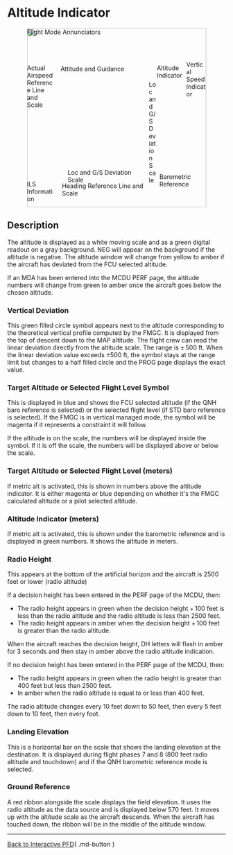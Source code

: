 <link rel="stylesheet" href="../../../../stylesheets/pfd-interactive.css">

# Altitude Indicator

<div style="position: relative; width: 413px; height: auto; margin-left: auto;  margin-right: auto;">
    <img src="/pilots-corner/assets/a32nx-briefing/pfd/pfd-small.png" style="width: 413px; height: auto;">
    <a href="/pilots-corner/a32nx-briefing/pfd/fma/">               <div class="imagemap"             style="position: absolute; left:     0%; top:     0%; width:   100%; height: 15.00%;"><span class="imagemapname">Flight Mode Annunciators</span></div></a>
    <a href="/pilots-corner/a32nx-briefing/pfd/altitude-indicator/"><div class="imagemap highlighted" style="position: absolute; left: 72.60%; top: 20.00%; width: 16.00%; height: 58.00%;"><span class="imagemapname">Altitude Indicator</span></div></a>
    <a href="/pilots-corner/a32nx-briefing/pfd/vertical-speed/">    <div class="imagemap"             style="position: absolute; left: 89.00%; top: 18.15%; width: 11.00%; height: 64.20%;"><span class="imagemapname">Vertical Speed Indicator</span></div></a>
    <a href="/pilots-corner/a32nx-briefing/pfd/baro-ref/">          <div class="imagemap"             style="position: absolute; left: 74.04%; top: 81.00%; width: 19.44%; height:   5.8%;"><span class="imagemapname">Barometric Reference</span></div></a>
    <a href="/pilots-corner/a32nx-briefing/pfd/artificial-horizon/"><div class="imagemap "            style="position: absolute; left: 18.74%; top: 20.62%; width: 48.81%; height: 56.68%;"><span class="imagemapname">Attitude and Guidance</span></div></a>
    <a href="/pilots-corner/a32nx-briefing/pfd/speedtape/">         <div class="imagemap"             style="position: absolute; left:     0%; top: 20.17%; width: 15.35%; height: 57.86%;"><span class="imagemapname">Actual Airspeed Reference Line and Scale</span></div></a>
    <a href="/pilots-corner/a32nx-briefing/pfd/heading-ref/">       <div class="imagemap"             style="position: absolute; left: 19.58%; top: 86.09%; width: 47.48%; height: 12.17%;"><span class="imagemapname">Heading Reference Line and Scale</span></div></a>
    <a href="/pilots-corner/a32nx-briefing/pfd/ils-indicator/">     <div class="imagemap"             style="position: absolute; left: 22.70%; top: 78.40%; width: 42.88%; height:  5.34%;"><span class="imagemapname">Loc and G/S Deviation Scale</span></div></a>
    <a href="/pilots-corner/a32nx-briefing/pfd/ils-indicator/">     <div class="imagemap"             style="position: absolute; left: 68.10%; top: 29.41%; width:  4.01%; height: 41.10%;"><span class="imagemapname">Loc and G/S Deviation Scale</span></div></a>
    <a href="/pilots-corner/a32nx-briefing/pfd/ils-indicator/">     <div class="imagemap"             style="position: absolute; left:     0%; top: 85.00%; width: 16.00%; height: 13.00%;"><span class="imagemapname">ILS Information</span></div></a>
</div>

## Description

The altitude is displayed as a white moving scale and as a green digital readout on a gray background. NEG will appear on the background if the altitude is negative. The altitude window will change from yellow to amber if the aircraft has deviated from the FCU selected altitude.

If an MDA has been entered into the MCDU PERF page, the altitude numbers will change from green to amber once the aircraft goes below the chosen altitude.

### Vertical Deviation

This green filled circle symbol appears next to the altitude corresponding to the theoretical vertical profile computed by the FMGC. It is displayed from the top of descent down to the MAP altitude. The flight crew can read the linear deviation directly from the altitude scale. The range is ± 500 ft. When the linear deviation value exceeds ±500 ft, the symbol stays at the range limit but changes to a half filled circle and the PROG page displays the exact value.

### Target Altitude or Selected Flight Level Symbol

This is displayed in blue and shows the FCU selected altitude (if the QNH baro reference is selected) or the selected flight level (if STD baro reference is selected). If the FMGC is in vertical managed mode, the symbol will be magenta if it represents a constraint it will follow.

If the altitude is on the scale, the numbers will be displayed inside the symbol. If it is off the scale, the numbers will be displayed above or below the scale.

### Target Altitude or Selected Flight Level (meters)

If metric alt is activated, this is shown in numbers above the altitude indicator. It is either magenta or blue depending on whether it's the FMGC calculated altitude or a pilot selected altitude.

### Altitude Indicator (meters)

If metric alt is activated, this is shown under the barometric reference and is displayed in green numbers. It shows the altitude in meters.

### Radio Height

This appears at the bottom of the artificial horizon and the aircraft is 2500 feet or lower (radio altitude)

If a decision height has been entered in the PERF page of the MCDU, then:

- The radio height appears in green when the decision height + 100 feet is less than the radio altitude and the radio altitude is less than 2500 feet.
- The radio height appears in amber when the decision height + 100 feet is greater than the radio altitude.

When the aircraft reaches the decision height, DH letters will flash in amber for 3 seconds and then stay in amber above the radio altitude indication.

If no decision height has been entered in the PERF page of the MCDU, then:

- The radio height appears in green when the radio height is greater than 400 feet but less than 2500 feet.
- In amber when the radio altitude is equal to or less than 400 feet.

The radio altitude changes every 10 feet down to 50 feet, then every 5 feet down to 10 feet, then every foot.

### Landing Elevation

This is a horizontal bar on the scale that shows the landing elevation at the destination. It is displayed during flight phases 7 and 8 (800 feet radio altitude and touchdown) and if the QNH barometric reference mode is selected.

### Ground Reference

A red ribbon alongside the scale displays the field elevation. It uses the radio altitude as the data source and is displayed below 570 feet. It moves up with the altitude scale as the aircraft descends. When the aircraft has touched down, the ribbon will be in the middle of the altitude window.

---
[Back to Interactive PFD](index.md){ .md-button }
